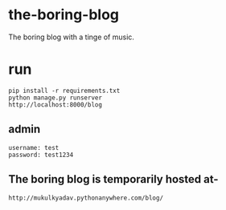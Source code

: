 # the-boring-blog 
The boring blog with a tinge of music.

# run

```
pip install -r requirements.txt
python manage.py runserver
http://localhost:8000/blog
```

## admin
```
username: test
password: test1234
```

## The boring blog is temporarily hosted at-
```
http://mukulkyadav.pythonanywhere.com/blog/
```
